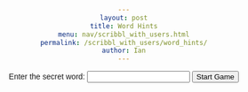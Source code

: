 ```yaml
---
layout: post
title: Word Hints
menu: nav/scribbl_with_users.html
permalink: /scribbl_with_users/word_hints/
author: Ian
---
```

<div id="setup">
    <label for="secret-word">Enter the secret word:</label>
    <input type="password" id="secret-word">
    <button id="start-game">Start Game</button>
</div>

<div id="game" style="display: none;">
    <p class="hidden-word" id="hidden-word"></p>
    <label for="guess-input">Your guess:</label>
    <input type="text" id="guess-input">
    <button id="submit-guess">Submit Guess</button>
    <p class="hint" id="hint"></p>
    <p class="message" id="message"></p>
    <button id="restart-game" style="display: none;">Restart Game</button>
</div>

<style>
    body {
        font-family: Arial, sans-serif;
        margin: 20px;
        text-align: center;
    }
    .hidden-word {
        font-size: 24px;
        margin: 20px 0;
    }
    .hint {
        color: blue;
        margin-top: 10px;
    }
    .message {
        color: red;
        margin-top: 10px;
    }
    #restart-game {
        margin-top: 20px;
        font-size: 16px;
        padding: 10px 20px;
    }
</style>

<script>
    const setupDiv = document.getElementById("setup");
    const gameDiv = document.getElementById("game");
    const hiddenWordElement = document.getElementById("hidden-word");
    const hintElement = document.getElementById("hint");
    const messageElement = document.getElementById("message");
    const guessInput = document.getElementById("guess-input");
    const submitGuessButton = document.getElementById("submit-guess");
    const restartGameButton = document.getElementById("restart-game");

    let secretWord = "";
    let hiddenWord = "";
    let maxAttempts = 5;
    let attemptsLeft = maxAttempts;
    let hintRevealed = 0;

    function hideWord(word) {
        return '*'.repeat(word.length);
    }

    function giveHint(word, revealedCount) {
        const hintArray = Array.from(hiddenWord);
        const revealIndices = new Set();
        while (revealIndices.size < revealedCount) {
            revealIndices.add(Math.floor(Math.random() * word.length));
        }
        revealIndices.forEach(index => {
            hintArray[index] = word[index];
        });
        return hintArray.join('');
    }

    function resetGame() {
        secretWord = "";
        hiddenWord = "";
        attemptsLeft = maxAttempts;
        hintRevealed = 0;
        hiddenWordElement.textContent = "";
        hintElement.textContent = "";
        messageElement.textContent = "";
        guessInput.value = "";
        setupDiv.style.display = "block";
        gameDiv.style.display = "none";
        restartGameButton.style.display = "none";
    }

    function handleGuess() {
        const guess = guessInput.value.trim().toLowerCase();
        guessInput.value = "";

        if (!guess) {
            messageElement.textContent = "Please enter a guess.";
            return;
        }

        if (guess === secretWord) {
            messageElement.style.color = "green";
            messageElement.textContent = "Congratulations! You've guessed the word!";
            restartGameButton.style.display = "inline-block";
            return;
        }

        attemptsLeft--;
        messageElement.style.color = "red";
        messageElement.textContent = `Wrong guess. Attempts left: ${attemptsLeft}.`;

        if (attemptsLeft <= 0) {
            messageElement.textContent = `Game Over! The correct word was: "${secretWord}"`;
            restartGameButton.style.display = "inline-block";
        } else if (attemptsLeft <= maxAttempts - Math.ceil(secretWord.length * 0.25)) {
            hintRevealed = Math.ceil(secretWord.length * 0.25);
            hiddenWord = giveHint(secretWord, hintRevealed);
            hiddenWordElement.textContent = hiddenWord;
            hintElement.textContent = `Hint: ${hiddenWord}`;
        }
    }

    document.getElementById("start-game").addEventListener("click", () => {
        secretWord = document.getElementById("secret-word").value.trim().toLowerCase();
        if (secretWord) {
            hiddenWord = hideWord(secretWord);
            hiddenWordElement.textContent = hiddenWord;
            attemptsLeft = maxAttempts;
            hintRevealed = 0;
            hintElement.textContent = "";
            messageElement.textContent = "";
            setupDiv.style.display = "none";
            gameDiv.style.display = "block";
        } else {
            alert("Please enter a valid word!");
        }
    });

    submitGuessButton.addEventListener("click", handleGuess);

    // Allow pressing Enter to submit the guess
    guessInput.addEventListener("keypress", (event) => {
        if (event.key === "Enter") {
            event.preventDefault(); // Prevent form submission or default behavior
            handleGuess();
        }
    });

    restartGameButton.addEventListener("click", resetGame);
</script>
